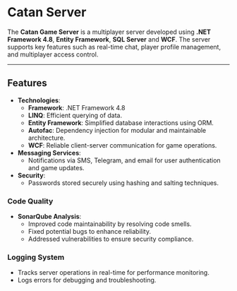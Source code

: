 # Catan Server

The **Catan Game Server** is a multiplayer server developed using **.NET Framework 4.8**, **Entity Framework**, **SQL Server** and **WCF**. 
The server supports key features such as real-time chat, player profile management, and multiplayer access control. 

---

## Features

- **Technologies**:
  - **Framework**: .NET Framework 4.8
  - **LINQ**: Efficient querying of data.
  - **Entity Framework**: Simplified database interactions using ORM.
  - **Autofac**: Dependency injection for modular and maintainable architecture.
  - **WCF**: Reliable client-server communication for game operations.
- **Messaging Services**:
  - Notifications via SMS, Telegram, and email for user authentication and game updates.
- **Security**:
  - Passwords stored securely using hashing and salting techniques.

### Code Quality
- **SonarQube Analysis**:
  - Improved code maintainability by resolving code smells.
  - Fixed potential bugs to enhance reliability.
  - Addressed vulnerabilities to ensure security compliance.

### Logging System
- Tracks server operations in real-time for performance monitoring.
- Logs errors for debugging and troubleshooting.


